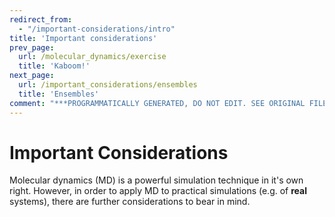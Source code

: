 ```yaml
---
redirect_from:
  - "/important-considerations/intro"
title: 'Important considerations'
prev_page:
  url: /molecular_dynamics/exercise
  title: 'Kaboom!'
next_page:
  url: /important_considerations/ensembles
  title: 'Ensembles'
comment: "***PROGRAMMATICALLY GENERATED, DO NOT EDIT. SEE ORIGINAL FILES IN /content***"
---
```

# Important Considerations

Molecular dynamics (MD) is a powerful simulation technique in it's own right.
However, in order to apply MD to practical simulations (e.g. of **real** systems), there are further considerations to bear in mind.
